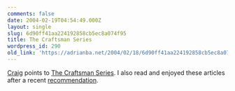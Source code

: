 ```yaml
---
comments: false
date: 2004-02-19T04:54:49.000Z
layout: single
slug: 6d90ff41aa224192858cb5ec8a074f95
title: The Craftsman Series
wordpress_id: 290
old_link: 'https://adrianba.net/2004/02/18/6d90ff41aa224192858cb5ec8a074f95/'
---
```

[
Craig](http://staff.develop.com/candera/weblog2/PermaLink.aspx?guid=ca0b6892-11f2-4560-bac4-37c6daadfa86) points to
[
The Craftsman Series](http://www.objectmentor.com/resources/listArticles?key=topic&topic=Test%20Driven%20Development). I also read and enjoyed these articles
after a recent
[
recommendation](http://groups.yahoo.com/group/win_tech_off_topic/message/25915).
